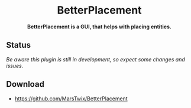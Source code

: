 <h1 align="center">
    BetterPlacement
</h1>
<p align="center">
    <strong>BetterPlacement is a GUI, that helps with placing entities.</strong>
</p>

## Status
*Be aware this plugin is still in development, so expect some changes and issues.*

## Download
 - https://github.com/MarsTwix/BetterPlacement
